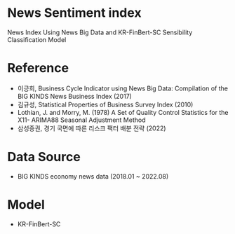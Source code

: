 # News Sentiment index
News Index Using News Big Data and KR-FinBert-SC Sensibility Classification Model

# Reference
* 이긍희, Business Cycle Indicator using News Big Data: Compilation of the BIG KINDS News Business Index (2017)
* 김규성, Statistical Properties of Business Survey Index (2010)
* Lothian, J. and Morry, M. (1978) A Set of Quality Control Statistics for the X11- ARIMA88 Seasonal Adjustment Method
* 삼성증권, 경기 국면에 따른 리스크 팩터 배분 전략 (2022) 

# Data Source
* BIG KINDS economy news data (2018.01 ~ 2022.08)

# Model
* KR-FinBert-SC
